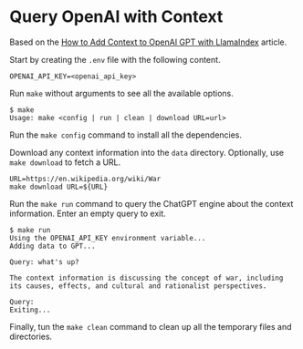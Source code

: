 # Query OpenAI with Context

Based on the [How to Add Context to OpenAI GPT with LlamaIndex](https://medium.com/cyberark-engineering/how-to-add-context-to-openai-gpt-with-llama-index-1c33c6a44055) article.

Start by creating the `.env` file with the following content.
```
OPENAI_API_KEY=<openai_api_key>
```

Run `make` without arguments to see all the available options.
```
$ make
Usage: make <config | run | clean | download URL=url>
```

Run the `make config` command to install all the dependencies.

Download any context information into the `data` directory. 
Optionally, use `make download` to fetch a URL.
```
URL=https://en.wikipedia.org/wiki/War
make download URL=${URL}
```

Run the `make run` command to query the ChatGPT engine about the context information.
Enter an empty query to exit.
```
$ make run
Using the OPENAI_API_KEY environment variable...
Adding data to GPT...

Query: what's up?

The context information is discussing the concept of war, including its causes, effects, and cultural and rationalist perspectives.

Query:
Exiting...
```

Finally, tun the `make clean` command to clean up all the temporary files and directories.
